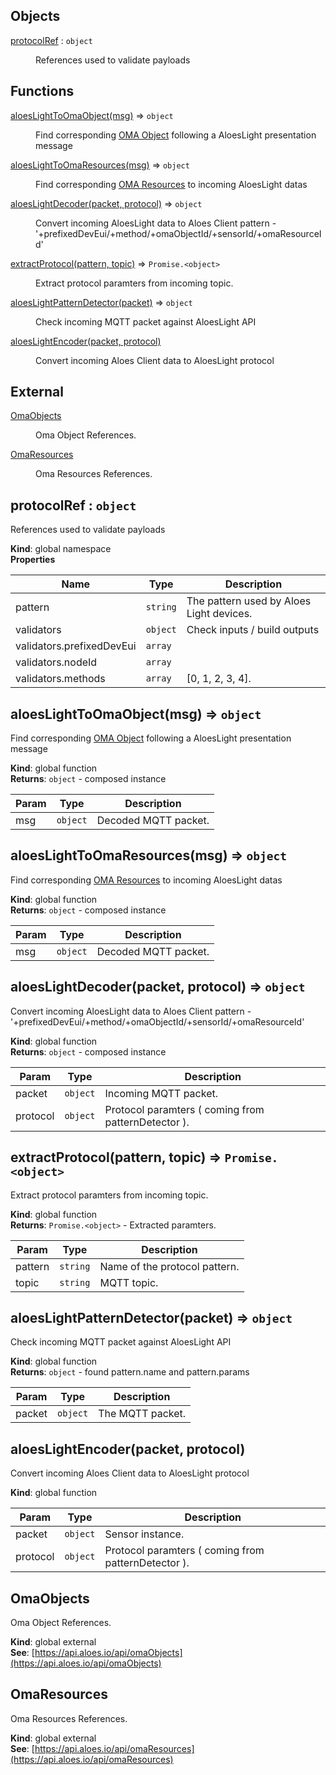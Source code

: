## Objects

<dl>
<dt><a href="#protocolRef">protocolRef</a> : <code>object</code></dt>
<dd><p>References used to validate payloads</p>
</dd>
</dl>

## Functions

<dl>
<dt><a href="#aloesLightToOmaObject">aloesLightToOmaObject(msg)</a> ⇒ <code>object</code></dt>
<dd><p>Find corresponding <a href="/aloeslight/#omaobjects">OMA Object</a> following a AloesLight presentation message</p>
</dd>
<dt><a href="#aloesLightToOmaResources">aloesLightToOmaResources(msg)</a> ⇒ <code>object</code></dt>
<dd><p>Find corresponding <a href="/aloeslight/#omaresources">OMA Resources</a> to incoming AloesLight datas</p>
</dd>
<dt><a href="#aloesLightDecoder">aloesLightDecoder(packet, protocol)</a> ⇒ <code>object</code></dt>
<dd><p>Convert incoming AloesLight data to Aloes Client
pattern - &#39;+prefixedDevEui/+method/+omaObjectId/+sensorId/+omaResourceId&#39;</p>
</dd>
<dt><a href="#extractProtocol">extractProtocol(pattern, topic)</a> ⇒ <code>Promise.&lt;object&gt;</code></dt>
<dd><p>Extract protocol paramters from incoming topic.</p>
</dd>
<dt><a href="#aloesLightPatternDetector">aloesLightPatternDetector(packet)</a> ⇒ <code>object</code></dt>
<dd><p>Check incoming MQTT packet against AloesLight API</p>
</dd>
<dt><a href="#aloesLightEncoder">aloesLightEncoder(packet, protocol)</a></dt>
<dd><p>Convert incoming Aloes Client data to AloesLight protocol</p>
</dd>
</dl>

## External

<dl>
<dt><a href="#external_OmaObjects">OmaObjects</a></dt>
<dd><p>Oma Object References.</p>
</dd>
<dt><a href="#external_OmaResources">OmaResources</a></dt>
<dd><p>Oma Resources References.</p>
</dd>
</dl>

<a name="protocolRef"></a>

## protocolRef : <code>object</code>
References used to validate payloads

**Kind**: global namespace  
**Properties**

| Name | Type | Description |
| --- | --- | --- |
| pattern | <code>string</code> | The pattern used by Aloes Light devices. |
| validators | <code>object</code> | Check inputs / build outputs |
| validators.prefixedDevEui | <code>array</code> |  |
| validators.nodeId | <code>array</code> |  |
| validators.methods | <code>array</code> | [0, 1, 2, 3, 4]. |

<a name="aloesLightToOmaObject"></a>

## aloesLightToOmaObject(msg) ⇒ <code>object</code>
Find corresponding [OMA Object](/aloeslight/#omaobjects) following a AloesLight presentation message

**Kind**: global function  
**Returns**: <code>object</code> - composed instance  

| Param | Type | Description |
| --- | --- | --- |
| msg | <code>object</code> | Decoded MQTT packet. |

<a name="aloesLightToOmaResources"></a>

## aloesLightToOmaResources(msg) ⇒ <code>object</code>
Find corresponding [OMA Resources](/aloeslight/#omaresources) to incoming AloesLight datas

**Kind**: global function  
**Returns**: <code>object</code> - composed instance  

| Param | Type | Description |
| --- | --- | --- |
| msg | <code>object</code> | Decoded MQTT packet. |

<a name="aloesLightDecoder"></a>

## aloesLightDecoder(packet, protocol) ⇒ <code>object</code>
Convert incoming AloesLight data to Aloes Client
pattern - '+prefixedDevEui/+method/+omaObjectId/+sensorId/+omaResourceId'

**Kind**: global function  
**Returns**: <code>object</code> - composed instance  

| Param | Type | Description |
| --- | --- | --- |
| packet | <code>object</code> | Incoming MQTT packet. |
| protocol | <code>object</code> | Protocol paramters ( coming from patternDetector ). |

<a name="extractProtocol"></a>

## extractProtocol(pattern, topic) ⇒ <code>Promise.&lt;object&gt;</code>
Extract protocol paramters from incoming topic.

**Kind**: global function  
**Returns**: <code>Promise.&lt;object&gt;</code> - Extracted paramters.  

| Param | Type | Description |
| --- | --- | --- |
| pattern | <code>string</code> | Name of the protocol pattern. |
| topic | <code>string</code> | MQTT topic. |

<a name="aloesLightPatternDetector"></a>

## aloesLightPatternDetector(packet) ⇒ <code>object</code>
Check incoming MQTT packet against AloesLight API

**Kind**: global function  
**Returns**: <code>object</code> - found pattern.name and pattern.params  

| Param | Type | Description |
| --- | --- | --- |
| packet | <code>object</code> | The MQTT packet. |

<a name="aloesLightEncoder"></a>

## aloesLightEncoder(packet, protocol)
Convert incoming Aloes Client data to AloesLight protocol

**Kind**: global function  

| Param | Type | Description |
| --- | --- | --- |
| packet | <code>object</code> | Sensor instance. |
| protocol | <code>object</code> | Protocol paramters ( coming from patternDetector ). |

<a name="external_OmaObjects"></a>

## OmaObjects
Oma Object References.

**Kind**: global external  
**See**: [https://api.aloes.io/api/omaObjects](https://api.aloes.io/api/omaObjects)  
<a name="external_OmaResources"></a>

## OmaResources
Oma Resources References.

**Kind**: global external  
**See**: [https://api.aloes.io/api/omaResources](https://api.aloes.io/api/omaResources)  
